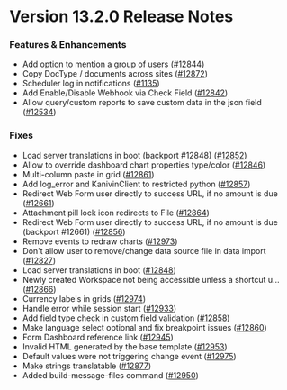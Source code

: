 # Version 13.2.0 Release Notes

### Features & Enhancements

- Add option to mention a group of users ([#12844](https://github.com/kanivin/kanivin/pull/12844))
- Copy DocType / documents across sites ([#12872](https://github.com/kanivin/kanivin/pull/12872))
- Scheduler log in notifications ([#1135](https://github.com/kanivin/kanivin/pull/1135))
- Add Enable/Disable Webhook via Check Field ([#12842](https://github.com/kanivin/kanivin/pull/12842))
- Allow query/custom reports to save custom data in the json field ([#12534](https://github.com/kanivin/kanivin/pull/12534))

### Fixes

- Load server translations in boot (backport #12848) ([#12852](https://github.com/kanivin/kanivin/pull/12852))
- Allow to override dashboard chart properties type/color ([#12846](https://github.com/kanivin/kanivin/pull/12846))
- Multi-column paste in grid ([#12861](https://github.com/kanivin/kanivin/pull/12861))
- Add log_error and KanivinClient to restricted python ([#12857](https://github.com/kanivin/kanivin/pull/12857))
- Redirect Web Form user directly to success URL, if no amount is due ([#12661](https://github.com/kanivin/kanivin/pull/12661))
- Attachment pill lock icon redirects to File ([#12864](https://github.com/kanivin/kanivin/pull/12864))
- Redirect Web Form user directly to success URL, if no amount is due (backport #12661) ([#12856](https://github.com/kanivin/kanivin/pull/12856))
- Remove events to redraw charts ([#12973](https://github.com/kanivin/kanivin/pull/12973))
- Don't allow user to remove/change data source file in data import ([#12827](https://github.com/kanivin/kanivin/pull/12827))
- Load server translations in boot ([#12848](https://github.com/kanivin/kanivin/pull/12848))
- Newly created Workspace not being accessible unless a shortcut u… ([#12866](https://github.com/kanivin/kanivin/pull/12866))
- Currency labels in grids ([#12974](https://github.com/kanivin/kanivin/pull/12974))
- Handle error while session start ([#12933](https://github.com/kanivin/kanivin/pull/12933))
- Add field type check in custom field validation ([#12858](https://github.com/kanivin/kanivin/pull/12858))
- Make language select optional and fix breakpoint issues ([#12860](https://github.com/kanivin/kanivin/pull/12860))
- Form Dashboard reference link ([#12945](https://github.com/kanivin/kanivin/pull/12945))
- Invalid HTML generated by the base template ([#12953](https://github.com/kanivin/kanivin/pull/12953))
- Default values were not triggering change event ([#12975](https://github.com/kanivin/kanivin/pull/12975))
- Make strings translatable ([#12877](https://github.com/kanivin/kanivin/pull/12877))
- Added build-message-files command ([#12950](https://github.com/kanivin/kanivin/pull/12950))